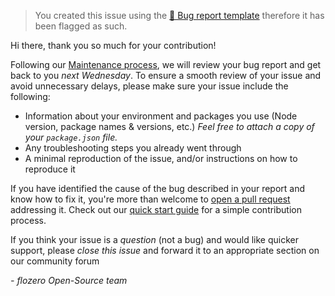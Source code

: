 > You created this issue using the [🚨 Bug report template](./new?assignees=&labels=bug&template=bug_report.md&title=) therefore it has been flagged as such.

Hi there, thank you so much for your contribution!

Following our [Maintenance process](../blob/HEAD/CONTRIBUTING.md#maintaining), we will review your bug report and get back to you _next Wednesday_. To ensure a smooth review of your issue and avoid unnecessary delays, please make sure your issue include the following:

- Information about your environment and packages you use (Node version, package names & versions, etc.)
    _Feel free to attach a copy of your `package.json` file._
- Any troubleshooting steps you already went through
- A minimal reproduction of the issue, and/or instructions on how to reproduce it

If you have identified the cause of the bug described in your report and know how to fix it, you're more than welcome to [open a pull request](../pulls) addressing it. Check out our [quick start guide](../blob/HEAD/CONTRIBUTING.md#quick-start) for a simple contribution process.

If you think your issue is a _question_ (not a bug) and would like quicker support, please *close this issue* and forward it to an appropriate section on our community forum

_- flozero Open-Source team_
